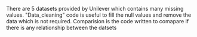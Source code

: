 There are 5 datasets provided by Unilever which contains many missing values. "Data_cleaning" code is useful to fill the null values and remove the data which is not required.
Comparision is the code written to comapare if there is any relationship between the datsets
